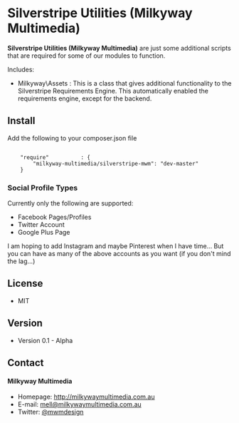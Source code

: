 Silverstripe Utilities (Milkyway Multimedia)
======
**Silverstripe Utilities (Milkyway Multimedia)** are just some additional scripts that are required for some of our modules to function.

Includes:
- Milkyway\Assets : This is a class that gives additional functionality to the Silverstripe Requirements Engine. This automatically enabled the requirements engine, except for the backend.

## Install
Add the following to your composer.json file

```

    "require"          : {
		"milkyway-multimedia/silverstripe-mwm": "dev-master"
	}

```

### Social Profile Types
Currently only the following are supported:

- Facebook Pages/Profiles
- Twitter Account
- Google Plus Page

I am hoping to add Instagram and maybe Pinterest when I have time... But you can have as many of the above accounts as you want (if you don't mind the lag...)

## License
* MIT

## Version
* Version 0.1 - Alpha

## Contact
#### Milkyway Multimedia
* Homepage: http://milkywaymultimedia.com.au
* E-mail: mell@milkywaymultimedia.com.au
* Twitter: [@mwmdesign](https://twitter.com/mwmdesign "mwmdesign on twitter")